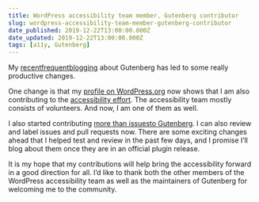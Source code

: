 ```yaml
---
title: WordPress accessibility team member, Gutenberg contributor
slug: wordpress-accessibility-team-member-gutenberg-contributor
date_published: 2019-12-22T13:00:00.000Z
date_updated: 2019-12-22T13:00:00.000Z
tags: [a11y, Gutenberg]
---
```


My [recent](https://marcozehe.de/2019/11/27/my-thoughts-on-gutenberg-accessibility/)[frequent](https://marcozehe.de/2019/12/13/a-quick-introduction-to-using-gutenberg/)[blogging](https://marcozehe.de/2019/12/18/a-few-quick-tips-on-gutenberg-on-mobile-devices/) about Gutenberg has led to some really productive changes.

One change is that my [profile on WordPress.org](https://profiles.wordpress.org/marcoz/) now shows that I am also contributing to the [accessibility effort](https://make.wordpress.org/accessibility/). The accessibility team mostly consists of volunteers. And now, I am one of them as well.

I also started contributing [more than issues](https://github.com/wordpress/gutenberg/pull/19261)[to Gutenberg](https://github.com/WordPress/gutenberg/pull/19233). I can also review and label issues and pull requests now. There are some exciting changes ahead that I helped test and review in the past few days, and I promise I&#8217;ll blog about them once they are in an official plugin release.

It is my hope that my contributions will help bring the accessibility forward in a good direction for all. I&#8217;d like to thank both the other members of the WordPress accessibility team as well as the maintainers of Gutenberg for welcoming me to the community.
